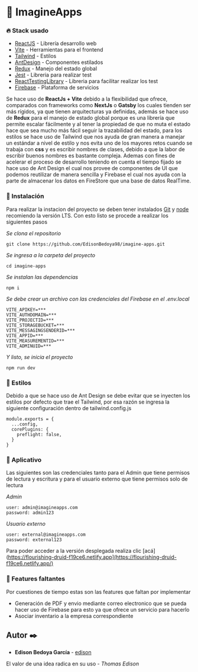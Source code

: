 # 🚀 ImagineApps

### 🔥 Stack usado

- [ReactJS](https://react.dev/) - Librería desarrollo web
- [Vite](https://vitejs.dev/) - Herramientas para el frontend
- [Tailwind](https://tailwindcss.com/) - Estilos
- [AntDesign](https://ant.design/) - Componentes estilados
- [Redux](https://redux-toolkit.js.org/) - Manejo del estado global
- [Jest](https://jestjs.io/) - Libreria para realizar test
- [ReactTestingLibrary](https://testing-library.com/docs/react-testing-library/intro/) - Libreria para facilitar realizar los test
- [Firebase](https://firebase.google.com/?hl=es) - Plataforma de servicios

Se hace uso de **ReactJs + Vite** debido a la flexibilidad que ofrece, comparados con frameworks como **NextJs** o **Gatsby** los cuales tienden ser más rígidos, ya que tienen arquitecturas ya definidas, además se hace uso de **Redux** para el manejo de estado global porque es una librería que permite escalar fácilmente y al tener la propiedad de que no muta el estado hace que sea mucho más fácil seguir la trazabilidad del estado, para los estilos se hace uso de Tailwind que nos ayuda de gran manera a manejar un estándar a nivel de estilo y nos evita uno de los mayores retos cuando se trabaja con **css** y es escribir nombres de clases, debido a que la labor de escribir buenos nombres es bastante compleja. Ademas con fines de acelerar el proceso de desarrollo teniendo en cuenta el tiempo fijado se hace uso de Ant Design el cual nos provee de componentes de UI que podemos reutilizar de manera sencilla y Firebase el cual nos ayuda con la parte de almacenar los datos en FireStore que una base de datos RealTime.

### 🔧 Instalación

Para realizar la instacion del proyecto se deben tener instalados [Git](https://git-scm.com/downloads) y [node](https://nodejs.org/es/download) recomiendo la versión LTS.
Con esto listo se procede a realizar los siguientes pasos

_Se clona el repositorio_

```
git clone https://github.com/EdisonBedoya98/imagine-apps.git
```

_Se ingresa a la carpeta del proyecto_

```
cd imagine-apps
```

_Se instalan las dependencias_

```
npm i
```
_Se debe crear un archivo con las credenciales del Firebase en el .env.local_

```
VITE_APIKEY=***
VITE_AUTHDOMAIN=***
VITE_PROJECTID=***
VITE_STORAGEBUCKET=***
VITE_MESSAGINGSENDERID=***
VITE_APPID=***
VITE_MEASUREMENTID=***
VITE_ADMINUID=***
```

_Y listo, se inicia el proyecto_

```
npm run dev
```

### 🎨 Estilos


Debido a que se hace uso de Ant Design se debe evitar que se inyecten los estilos por defecto que trae el Tailwind, por esa razón se ingresa la siguiente configuración dentro de tailwind.config.js
```
module.exports = {
  ...config,
  corePlugins: {
    preflight: false,
  }
}
```



### 💾 Aplicativo
Las siguientes son las credenciales tanto para el Admin que tiene permisos de lectura y escritura y para el usuario externo que tiene permisos solo de lectura

_Admin_
```
user: admin@imagineapps.com
password: admin123
```
_Usuario externo_
```
user: external@imagineapps.com
password: external123
```

Para poder acceder a la versión desplegada realiza clic [acá](https://flourishing-druid-f19ce6.netlify.app](https://flourishing-druid-f19ce6.netlify.app/)

### 💾 Features faltantes

Por cuestiones de tiempo estas son las features que faltan por implementar

- Generación de PDF y envio mediante correo electronico que se pueda hacer uso de Firebase para esto ya que ofrece un servicio para hacerlo
- Asociar inventario a la empresa correspondiente


## Autor ✒️

- **Edison Bedoya García** - [edison](https://github.com/EdisonBedoya98)

El valor de una idea radica en su uso - _Thomas Edison_
